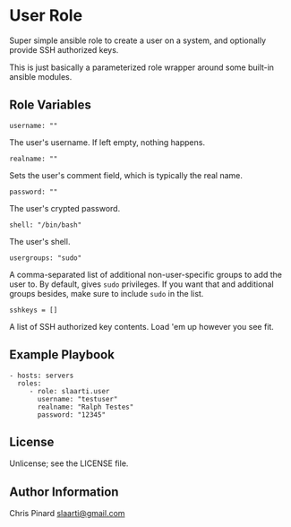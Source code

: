 # User Role

Super simple ansible role to create a user on a system, and optionally
provide SSH authorized keys.

This is just basically a parameterized role wrapper around some built-in
ansible modules.

Role Variables
--------------

    username: ""

The user's username. If left empty, nothing happens.

    realname: ""

Sets the user's comment field, which is typically the real name.

    password: ""

The user's crypted password.

    shell: "/bin/bash"

The user's shell.

    usergroups: "sudo"

A comma-separated list of additional non-user-specific groups to add the
user to. By default, gives `sudo` privileges. If you want that and
additional groups besides, make sure to include `sudo` in the list.

    sshkeys = []

A list of SSH authorized key contents. Load 'em up however you see fit.

Example Playbook
----------------

    - hosts: servers
      roles:
         - role: slaarti.user
           username: "testuser"
           realname: "Ralph Testes"
           password: "12345"

License
-------

Unlicense; see the LICENSE file.

Author Information
------------------

Chris Pinard <slaarti@gmail.com>
